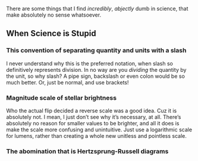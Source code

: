 There are some things that I find *incredibly*, *abjectly* dumb in science, that make absolutely no sense whatsoever.


## When Science is Stupid

### This convention of separating quantity and units with a slash
I never understand why this is the preferred notation, when slash so definitively represents division. In no way are you *dividing* the quantity by the unit, so why slash? A pipe sign, backslash or even colon would be so much better. Or, just be normal, and use brackets!

### Magnitude scale of stellar brightness
Who the actual flip decided a reverse scale was a good idea. Cuz it is absolutely not. I mean, I just don’t see why it’s necessary, at all. There’s absolutely no reason for smaller values to be brighter, and all it does is make the scale more confusing and unintuitive. Just use a logarithmic scale for lumens, rather than creating a whole new unitless and pointless scale.

### The abomination that is Hertzsprung-Russell diagrams

